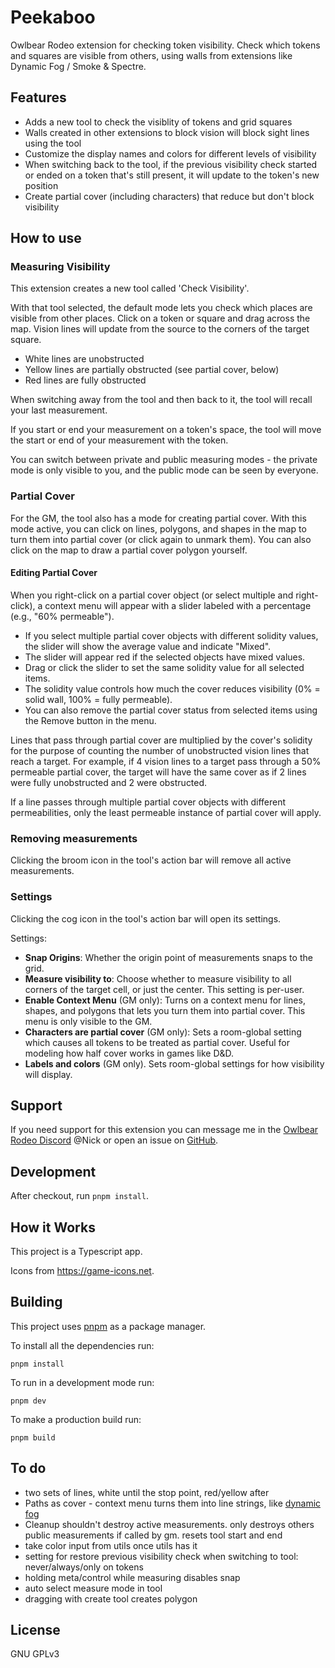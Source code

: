 # Peekaboo

Owlbear Rodeo extension for checking token visibility. Check which tokens and squares are visible from others, using walls from extensions like Dynamic Fog / Smoke & Spectre.

## Features

-   Adds a new tool to check the visiblity of tokens and grid squares
-   Walls created in other extensions to block vision will block sight lines using the tool
-   Customize the display names and colors for different levels of visibility
-   When switching back to the tool, if the previous visibility check started or ended on a token that's still present, it will update to the token's new position
-   Create partial cover (including characters) that reduce but don't block visibility

## How to use

### Measuring Visibility

This extension creates a new tool called 'Check Visibility'.

With that tool selected, the default mode lets you check which places are visible from other places. Click on a token or square and drag across the map. Vision lines will update from the source to the corners of the target square.

-   White lines are unobstructed
-   Yellow lines are partially obstructed (see partial cover, below)
-   Red lines are fully obstructed

When switching away from the tool and then back to it, the tool will recall your last measurement.

If you start or end your measurement on a token's space, the tool will move the start or end of your measurement with the token.

You can switch between private and public measuring modes - the private mode is only visible to you, and the public mode can be seen by everyone.

### Partial Cover

For the GM, the tool also has a mode for creating partial cover. With this mode active, you can click on lines, polygons, and shapes in the map to turn them into partial cover (or click again to unmark them). You can also click on the map to draw a partial cover polygon yourself.

#### Editing Partial Cover

When you right-click on a partial cover object (or select multiple and right-click), a context menu will appear with a slider labeled with a percentage (e.g., "60% permeable").

-   If you select multiple partial cover objects with different solidity values, the slider will show the average value and indicate "Mixed".
-   The slider will appear red if the selected objects have mixed values.
-   Drag or click the slider to set the same solidity value for all selected items.
-   The solidity value controls how much the cover reduces visibility (0% = solid wall, 100% = fully permeable).
-   You can also remove the partial cover status from selected items using the Remove button in the menu.

Lines that pass through partial cover are multiplied by the cover's solidity for the purpose of counting the number of unobstructed vision lines that reach a target. For example, if 4 vision lines to a target pass through a 50% permeable partial cover, the target will have the same cover as if 2 lines were fully unobstructed and 2 were obstructed.

If a line passes through multiple partial cover objects with different permeabilities, only the least permeable instance of partial cover will apply.

### Removing measurements

Clicking the broom icon in the tool's action bar will remove all active measurements.

### Settings

Clicking the cog icon in the tool's action bar will open its settings.

Settings:

-   **Snap Origins**: Whether the origin point of measurements snaps to the grid.
-   **Measure visibility to**: Choose whether to measure visibility to all corners of the target cell, or just the center. This setting is per-user.
-   **Enable Context Menu** (GM only): Turns on a context menu for lines, shapes, and polygons that lets you turn them into partial cover. This menu is only visible to the GM.
-   **Characters are partial cover** (GM only): Sets a room-global setting which causes all tokens to be treated as partial cover. Useful for modeling how half cover works in games like D&D.
-   **Labels and colors** (GM only). Sets room-global settings for how visibility will display.

## Support

If you need support for this extension you can message me in the [Owlbear Rodeo Discord](https://discord.com/invite/u5RYMkV98s) @Nick or open an issue on [GitHub](https://github.com/desain/owlbear-peekaboo/issues).

## Development

After checkout, run `pnpm install`.

## How it Works

This project is a Typescript app.

Icons from https://game-icons.net.

## Building

This project uses [pnpm](https://pnpm.io/) as a package manager.

To install all the dependencies run:

`pnpm install`

To run in a development mode run:

`pnpm dev`

To make a production build run:

`pnpm build`

## To do

-   two sets of lines, white until the stop point, red/yellow after
-   Paths as cover - context menu turns them into line strings, like [dynamic fog](https://github.com/owlbear-rodeo/dynamic-fog/blob/main/src/background/util/PathHelpers.ts)
-   Cleanup shouldn't destroy active measurements. only destroys others public measurements if called by gm. resets tool start and end
-   take color input from utils once utils has it
-   setting for restore previous visibility check when switching to tool: never/always/only on tokens
-   holding meta/control while measuring disables snap
-   auto select measure mode in tool
-   dragging with create tool creates polygon

## License

GNU GPLv3
